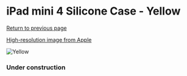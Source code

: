 # iPad mini 4 Silicone Case - Yellow

[Return to previous page](/ipad_mini4)

[High-resolution image from Apple](https://store.storeimages.cdn-apple.com/8756/as-images.apple.com/is/MM3Q2?wid=4500&hei=4500&fmt=png)

<div style="width: 384px"><img src="/everysource/MM3Q2.png" alt="Yellow"></div>

### Under construction
